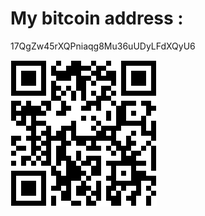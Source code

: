  <!DOCTYPE html>
<html>
<head>
 <meta charset="ASCII"> 
</head>
<body>
<h1>My bitcoin address :</h1>
<p>17QgZw45rXQPniaqg8Mu36uUDyLFdXQyU6</p>
<img src="https://github.com/ciberneticaDieu/ciberneticadieu/blob/main/pub.png"><img/>
</body>
</html> 
